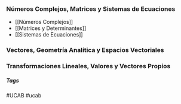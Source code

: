 ### Números Complejos, Matrices y Sistemas de Ecuaciones

- [[Números Complejos]]
- [[Matrices y Determinantes]]
- [[Sistemas de Ecuaciones]]

### Vectores, Geometría Analítica y Espacios Vectoriales



### Transformaciones Lineales, Valores y Vectores Propios



##### Tags

#UCAB #ucab
